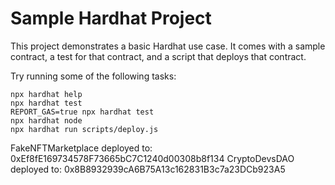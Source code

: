 # Sample Hardhat Project

This project demonstrates a basic Hardhat use case. It comes with a sample contract, a test for that contract, and a script that deploys that contract.

Try running some of the following tasks:

```shell
npx hardhat help
npx hardhat test
REPORT_GAS=true npx hardhat test
npx hardhat node
npx hardhat run scripts/deploy.js
```
FakeNFTMarketplace deployed to:  0xEf8fE169734578F73665bC7C1240d00308b8f134
CryptoDevsDAO deployed to:  0x8B8932939cA6B75A13c162831B3c7a23DCb923A5